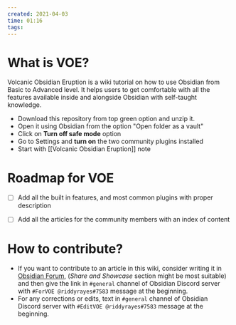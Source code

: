 ```yaml
---
created: 2021-04-03
time: 01:16
tags:
---
```


# What is VOE?
Volcanic Obsidian Eruption is a wiki tutorial on how to use Obsidian from Basic to Advanced level. It helps users to get comfortable with all the features available inside and alongside Obsidian with self-taught knowledge.

- Download this repository from top green option and unzip it.
- Open it using Obsidian from the option "Open folder as a vault"
- Click on **Turn off safe mode** option
- Go to Settings and **turn on** the two community plugins installed
-  Start with [[Volcanic Obsidian Eruption]] note

# Roadmap for VOE
- [ ] Add all the built in features, and most common plugins with proper description
- [ ] Add all the articles for the community members with an index of content


# How to contribute?
- If you want to contribute to an article in this wiki, consider writing it in [Obsidian Forum](https://forum.obsidian.md/), (_Share and Showcase_ section might be most suitable) and then give the link in `#general` channel of Obsidian Discord server with `#ForVOE @riddyrayes#7583` message at the beginning.
- For any corrections or edits, text in `#general` channel of Obsidian Discord server with `#EditVOE @riddyrayes#7583` message at the beginning.